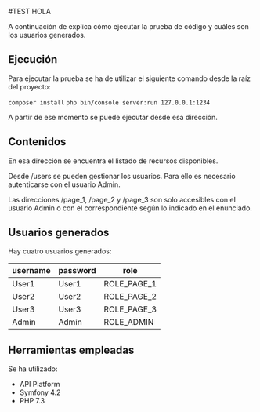 #TEST HOLA

A continuación de explica cómo ejecutar la prueba de código y cuáles son los usuarios generados.

## Ejecución

Para ejecutar la prueba se ha de utilizar el siguiente comando desde la raíz del proyecto:

`composer install`
`php bin/console server:run 127.0.0.1:1234`

A partir de ese momento se puede ejecutar desde esa dirección.

## Contenidos

En esa dirección se encuentra el listado de recursos disponibles.

Desde /users se pueden gestionar los usuarios. Para ello es necesario autenticarse con el usuario Admin.

Las direcciones /page_1, /page_2 y /page_3 son solo accesibles con el usuario Admin o con el correspondiente
según lo indicado en el enunciado.

## Usuarios generados

Hay cuatro usuarios generados:

| username | password | role     |    
|----------|----------|----------|       
| User1    | User1    | ROLE_PAGE_1 |    
| User2    | User2    | ROLE_PAGE_2 |  
| User3    | User3    | ROLE_PAGE_3 |  
| Admin    | Admin    | ROLE_ADMIN  |  

## Herramientas empleadas

Se ha utilizado:

- API Platform
- Symfony 4.2
- PHP 7.3